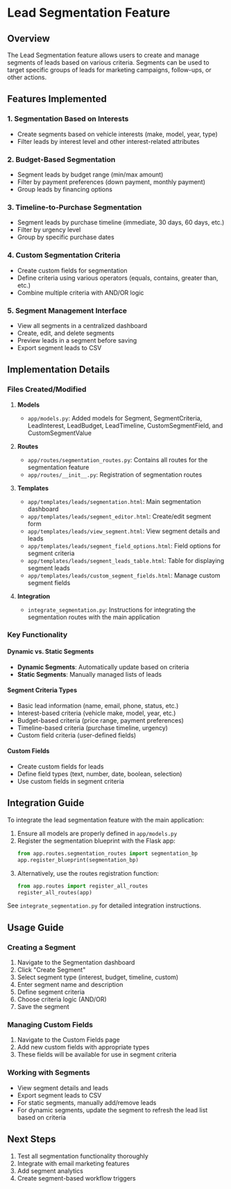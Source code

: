# Lead Segmentation Feature

## Overview
The Lead Segmentation feature allows users to create and manage segments of leads based on various criteria. Segments can be used to target specific groups of leads for marketing campaigns, follow-ups, or other actions.

## Features Implemented

### 1. Segmentation Based on Interests
- Create segments based on vehicle interests (make, model, year, type)
- Filter leads by interest level and other interest-related attributes

### 2. Budget-Based Segmentation
- Segment leads by budget range (min/max amount)
- Filter by payment preferences (down payment, monthly payment)
- Group leads by financing options

### 3. Timeline-to-Purchase Segmentation
- Segment leads by purchase timeline (immediate, 30 days, 60 days, etc.)
- Filter by urgency level
- Group by specific purchase dates

### 4. Custom Segmentation Criteria
- Create custom fields for segmentation
- Define criteria using various operators (equals, contains, greater than, etc.)
- Combine multiple criteria with AND/OR logic

### 5. Segment Management Interface
- View all segments in a centralized dashboard
- Create, edit, and delete segments
- Preview leads in a segment before saving
- Export segment leads to CSV

## Implementation Details

### Files Created/Modified

1. **Models**
   - `app/models.py`: Added models for Segment, SegmentCriteria, LeadInterest, LeadBudget, LeadTimeline, CustomSegmentField, and CustomSegmentValue

2. **Routes**
   - `app/routes/segmentation_routes.py`: Contains all routes for the segmentation feature
   - `app/routes/__init__.py`: Registration of segmentation routes

3. **Templates**
   - `app/templates/leads/segmentation.html`: Main segmentation dashboard
   - `app/templates/leads/segment_editor.html`: Create/edit segment form
   - `app/templates/leads/view_segment.html`: View segment details and leads
   - `app/templates/leads/segment_field_options.html`: Field options for segment criteria
   - `app/templates/leads/segment_leads_table.html`: Table for displaying segment leads
   - `app/templates/leads/custom_segment_fields.html`: Manage custom segment fields

4. **Integration**
   - `integrate_segmentation.py`: Instructions for integrating the segmentation routes with the main application

### Key Functionality

#### Dynamic vs. Static Segments
- **Dynamic Segments**: Automatically update based on criteria
- **Static Segments**: Manually managed lists of leads

#### Segment Criteria Types
- Basic lead information (name, email, phone, status, etc.)
- Interest-based criteria (vehicle make, model, year, etc.)
- Budget-based criteria (price range, payment preferences)
- Timeline-based criteria (purchase timeline, urgency)
- Custom field criteria (user-defined fields)

#### Custom Fields
- Create custom fields for leads
- Define field types (text, number, date, boolean, selection)
- Use custom fields in segment criteria

## Integration Guide

To integrate the lead segmentation feature with the main application:

1. Ensure all models are properly defined in `app/models.py`
2. Register the segmentation blueprint with the Flask app:
   ```python
   from app.routes.segmentation_routes import segmentation_bp
   app.register_blueprint(segmentation_bp)
   ```
3. Alternatively, use the routes registration function:
   ```python
   from app.routes import register_all_routes
   register_all_routes(app)
   ```

See `integrate_segmentation.py` for detailed integration instructions.

## Usage Guide

### Creating a Segment
1. Navigate to the Segmentation dashboard
2. Click "Create Segment"
3. Select segment type (interest, budget, timeline, custom)
4. Enter segment name and description
5. Define segment criteria
6. Choose criteria logic (AND/OR)
7. Save the segment

### Managing Custom Fields
1. Navigate to the Custom Fields page
2. Add new custom fields with appropriate types
3. These fields will be available for use in segment criteria

### Working with Segments
- View segment details and leads
- Export segment leads to CSV
- For static segments, manually add/remove leads
- For dynamic segments, update the segment to refresh the lead list based on criteria

## Next Steps
1. Test all segmentation functionality thoroughly
2. Integrate with email marketing features
3. Add segment analytics
4. Create segment-based workflow triggers

